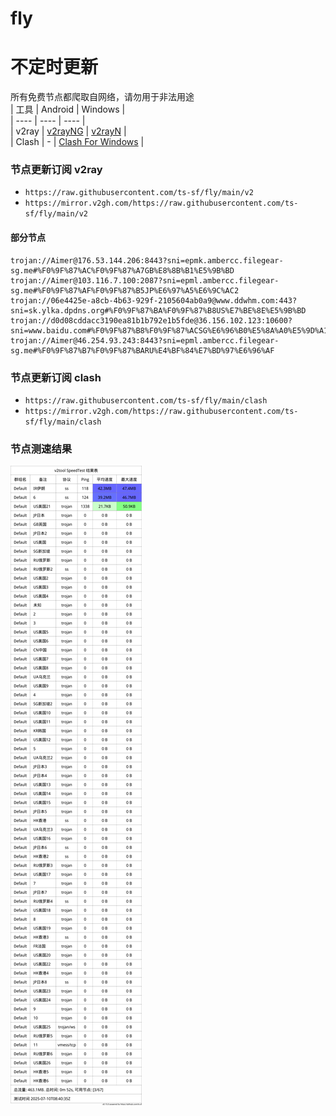 # fly
# 不定时更新
所有免费节点都爬取自网络，请勿用于非法用途  
|  工具  | Android  | Windows  |  
|  ----  | ----   | ----  |  
| v2ray  | [v2rayNG](https://github.com/2dust/v2rayNG/releases) | [v2rayN](https://github.com/2dust/v2rayN/releases) |  
| Clash  | - | [Clash For Windows](https://github.com/2dust/clashN/releases) | 
  
### 节点更新订阅  v2ray
- `https://raw.githubusercontent.com/ts-sf/fly/main/v2`  
- `https://mirror.v2gh.com/https://raw.githubusercontent.com/ts-sf/fly/main/v2`  

#### 部分节点  
``` 
trojan://Aimer@176.53.144.206:8443?sni=epmk.ambercc.filegear-sg.me#%F0%9F%87%AC%F0%9F%87%A7GB%E8%8B%B1%E5%9B%BD
trojan://Aimer@103.116.7.100:2087?sni=epml.ambercc.filegear-sg.me#%F0%9F%87%AF%F0%9F%87%B5JP%E6%97%A5%E6%9C%AC2
trojan://06e4425e-a8cb-4b63-929f-2105604ab0a9@www.ddwhm.com:443?sni=sk.ylka.dpdns.org#%F0%9F%87%BA%F0%9F%87%B8US%E7%BE%8E%E5%9B%BD
trojan://d0d08cddacc3190ea81b1b792e1b5fde@36.156.102.123:10600?sni=www.baidu.com#%F0%9F%87%B8%F0%9F%87%ACSG%E6%96%B0%E5%8A%A0%E5%9D%A1
trojan://Aimer@46.254.93.243:8443?sni=epml.ambercc.filegear-sg.me#%F0%9F%87%B7%F0%9F%87%BARU%E4%BF%84%E7%BD%97%E6%96%AF
```
### 节点更新订阅  clash
- `https://raw.githubusercontent.com/ts-sf/fly/main/clash`  
- `https://mirror.v2gh.com/https://raw.githubusercontent.com/ts-sf/fly/main/clash`  

### 节点测速结果
![image](traffic.png)
